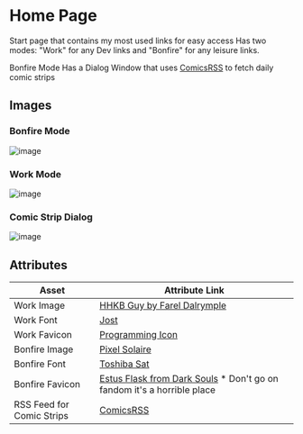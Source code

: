 # Home Page

Start page that contains my most used links for easy access
Has two modes: "Work" for any Dev links and "Bonfire" for any leisure links.

Bonfire Mode Has a Dialog Window that uses [ComicsRSS](https://github.com/ArtskydJ/comicsrss.com) to fetch daily comic strips

## Images

### Bonfire Mode

![image](https://github.com/Abazzi/homePage/assets/8884041/37dc0857-4ff5-43da-aeac-56d5b80808f9)

### Work Mode

![image](https://github.com/Abazzi/homePage/assets/8884041/6e4fd08a-9d7d-4f83-9240-e3fd060369f7)

### Comic Strip Dialog

![image](https://github.com/Abazzi/homePage/assets/8884041/442bfdba-50d6-478a-a889-17d71b4a91f3)

## Attributes

| Asset                     | Attribute Link                                                                                                                          |
| ------------------------- | --------------------------------------------------------------------------------------------------------------------------------------- |
| Work Image                | [HHKB Guy by Farel Dalrymple](https://www.fareldal.com/)                                                                                |
| Work Font                 | [Jost](https://fonts.google.com/specimen/Jost)                                                                                          |
| Work Favicon              | [Programming Icon](https://www.iconfinder.com/icons/379416/programming_icon)                                                            |
| Bonfire Image             | [Pixel Solaire](https://www.deviantart.com/zedotagger/art/Dark-Souls-Solaire-537366036)                                                 |
| Bonfire Font              | [Toshiba Sat](https://int10h.org/oldschool-pc-fonts/fontlist/font?toshibasat_8x14)                                                      |
| Bonfire Favicon           | [Estus Flask from Dark Souls](<https://darksouls.fandom.com/wiki/Estus_Flask_(Dark_Souls)>) \* Don't go on fandom it's a horrible place |
| RSS Feed for Comic Strips | [ComicsRSS](https://github.com/ArtskydJ/comicsrss.com)                                                                                  |

